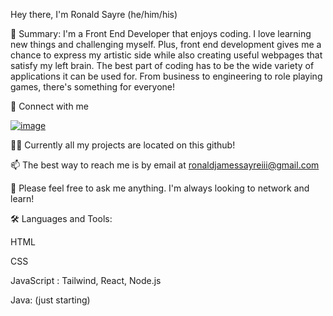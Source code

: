 Hey there, I'm Ronald Sayre (he/him/his)

🚀 Summary:
I'm a Front End Developer that enjoys coding. I love learning new things and challenging myself. Plus, front end development gives me a chance to express my artistic side while also creating useful webpages that satisfy my left brain. The best part of coding has to be the wide variety of applications it can be used for. From business to engineering to role playing games, there's something for everyone!

🔗 Connect with me

[![image](https://camo.githubusercontent.com/0f56393c2fe76a2cd803ead7e5508f916eb5f1e62358226112e98f7e933301d7/68747470733a2f2f696d672e736869656c64732e696f2f62616467652f4c696e6b6564496e2d626c75653f7374796c653d666c6174266c6f676f3d6c696e6b6564696e266c6162656c436f6c6f723d626c7565)](https://www.linkedin.com/in/ronald-sayre-iii-a89b7516a/)

👨‍💻 Currently all my projects are located on this github!

📫 The best way to reach me is by email at ronaldjamessayreiii@gmail.com

📄 Please feel free to ask me anything. I'm always looking to network and learn!

🛠 Languages and Tools:

HTML

CSS

JavaScript : Tailwind, React, Node.js

Java: (just starting)
